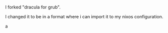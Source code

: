 I forked "dracula for grub".

I changed it to be in a format where i can import it to my nixos configuration.

a
